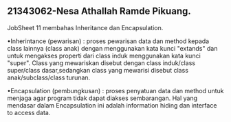 ## 21343062-Nesa Athallah Ramde Pikuang.
JobSheet 11 membahas Inheritance dan Encapsulation. 

•Inherintance (pewarisan) : proses pewarisan data dan method kepada class lainnya (class anak) dengan menggunakan kata kunci "extands" dan untuk mengakses properti dari class induk menggunakan kata kunci "super". Class yang mewariskan disebut dengan class induk/class super/class dasar,sedangkan class yang mewarisi disebut class anak/subclass/class turunan. 

•Encapsulation (pembungkusan) : proses penyatuan data dan method untuk menjaga agar program tidak dapat diakses sembarangan. Hal yang mendasar dalam Encapsulation ini adalah information hiding dan interface to access data.
